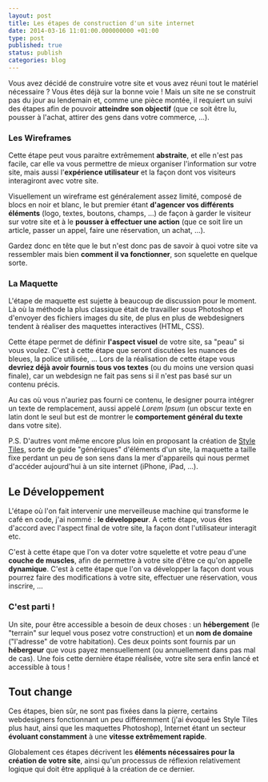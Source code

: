 ```yaml
---
layout: post
title: Les étapes de construction d'un site internet
date: 2014-03-16 11:01:00.000000000 +01:00
type: post
published: true
status: publish
categories: blog
---
```

<p>Vous avez décidé de construire votre site et vous avez réuni tout le matériel nécessaire ? Vous êtes déjà sur la bonne voie ! Mais un site ne se construit pas du jour au lendemain et, comme une pièce montée, il requiert un suivi des étapes afin de pouvoir <strong>atteindre son objectif</strong> (que ce soit être lu, pousser à l'achat, attirer des gens dans votre commerce, ...).</p>
<h3>Les Wireframes</h3>
<p>Cette étape peut vous paraitre extrêmement <strong>abstraite</strong>, et elle n'est pas facile, car elle va vous permettre de mieux organiser l'information sur votre site, mais aussi l'<strong>expérience utilisateur</strong> et la façon dont vos visiteurs interagiront avec votre site.</p>
<p>Visuellement un wireframe est généralement assez limité, composé de blocs en noir et blanc, le but premier étant <strong>d'agencer vos différents éléments</strong> (logo, textes, boutons, champs, ...) de façon à garder le visiteur sur votre site et à le <strong>pousser à effectuer une action</strong> (que ce soit lire un article, passer un appel, faire une réservation, un achat, ...).</p>
<p>Gardez donc en tête que le but n'est donc pas de savoir à quoi votre site va ressembler mais bien <strong>comment il va fonctionner</strong>, son squelette en quelque sorte.</p>

<h3>La Maquette</h3>
<p>L'étape de maquette est sujette à beaucoup de discussion pour le moment. Là où la méthode la plus classique était de travailler sous Photoshop et d'envoyer des fichiers images du site, de plus en plus de webdesigners tendent à réaliser des maquettes interactives (HTML, CSS).</p>
<p>Cette étape permet de définir <strong>l'aspect visuel</strong> de votre site, sa "peau" si vous voulez. C'est à cette étape que seront discutées les nuances de bleues, la police utilisée, ... Lors de la réalisation de cette étape vous <strong>devriez déjà avoir fournis tous vos textes</strong> (ou du moins une version quasi finale), car un webdesign ne fait pas sens si il n'est pas basé sur un contenu précis.</p>
<p>Au cas où vous n'auriez pas fourni ce contenu, le designer pourra intégrer un texte de remplacement, aussi appelé <em>Lorem Ipsum</em> (un obscur texte en latin dont le seul but est de montrer le <strong>comportement général du texte</strong> dans votre site).</p>
<p>P.S. D'autres vont même encore plus loin en proposant la création de <a href="http://styletil.es/">Style Tiles</a>, sorte de guide "génériques" d'éléments d'un site, la maquette a taille fixe perdant un peu de son sens dans la mer d'appareils qui nous permet d'accéder aujourd'hui à un site internet (iPhone, iPad, ...).</p>
<h2>Le Développement</h2>
<p>L'étape où l'on fait intervenir une merveilleuse machine qui transforme le café en code, j'ai nommé : <strong>le développeur</strong>. A cette étape, vous êtes d'accord avec l'aspect final de votre site, la façon dont l'utilisateur interagit etc.</p>
<p>C'est à cette étape que l'on va doter votre squelette et votre peau d'une <strong>couche de muscles</strong>, afin de permettre à votre site d'être ce qu'on appelle <strong>dynamique</strong>. C'est à cette étape que l'on va développer la façon dont vous pourrez faire des modifications à votre site, effectuer une réservation, vous inscrire, ...</p>
<h3>C'est parti !</h3>
<p>Un site, pour être accessible a besoin de deux choses : un <strong>hébergement</strong> (le "terrain" sur lequel vous posez votre construction) et un <strong>nom de domaine</strong> ("l'adresse" de votre habitation). Ces deux points sont fournis par un <strong>hébergeur</strong> que vous payez mensuellement (ou annuellement dans pas mal de cas). Une fois cette dernière étape réalisée, votre site sera enfin lancé et accessible à tous !</p>
<h2>Tout change</h2>
<p>Ces étapes, bien sûr, ne sont pas fixées dans la pierre, certains webdesigners fonctionnant un peu différemment (j'ai évoqué les Style Tiles plus haut, ainsi que les maquettes Photoshop), Internet étant un secteur <strong>évoluant constamment</strong> à une <strong>vitesse extrêmement rapide</strong>.</p>
<p>Globalement ces étapes décrivent les <strong>éléments nécessaires pour la création de votre site</strong>, ainsi qu'un processus de réflexion relativement logique qui doit être appliqué à la création de ce dernier.</p>
